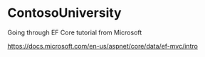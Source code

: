# ContosoUniversity
Going through EF Core tutorial from Microsoft

https://docs.microsoft.com/en-us/aspnet/core/data/ef-mvc/intro